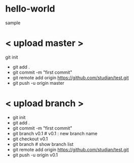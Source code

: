 # hello-world
sample

# < upload master >

git init

- git add .
- git commit -m "first commit"
- git remote add origin https://github.com/studian/test.git
- git push -u origin master

# < upload branch >
- git init
- git add .
- git commit -m "first commit"
- git branch v0.1             # v0.1 : new branch name
- git checkout v0.1
- git branch                  # show branch list
- git remote add origin https://github.com/studian/test.git
- git push -u origin v0.1

